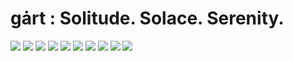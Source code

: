 # gȧrt : Solitude. Solace. Serenity.

![](flowforce1.png)
![](flowforce2.png)
![](flowforce3.png)
![](flowforce4.png)
![](Eclipse.png)
![](Spring.png)
![](Eclectic.png)
![](emergence.png)
![](Eclectic2.png)
![](interruption.png)
